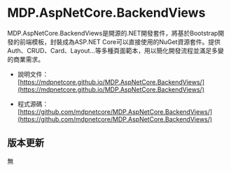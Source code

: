 # MDP.AspNetCore.BackendViews

MDP.AspNetCore.BackendViews是開源的.NET開發套件，將基於Bootstrap開發的前端模板，封裝成為ASP.NET Core可以直接使用的NuGet資源套件。提供Auth、CRUD、Card、Layout...等多種頁面範本，用以簡化開發流程並滿足多變的商業需求。

- 說明文件：[https://mdpnetcore.github.io/MDP.AspNetCore.BackendViews/](https://mdpnetcore.github.io/MDP.AspNetCore.BackendViews/)

- 程式源碼：[https://github.com/mdpnetcore/MDP.AspNetCore.BackendViews/](https://github.com/mdpnetcore/MDP.AspNetCore.BackendViews/)


## 版本更新

無